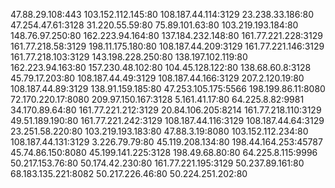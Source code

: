 47.88.29.108:443
103.152.112.145:80
108.187.44.114:3129
23.238.33.186:80
47.254.47.61:3128
31.220.55.59:80
75.89.101.63:80
103.219.193.184:80
148.76.97.250:80
162.223.94.164:80
137.184.232.148:80
161.77.221.228:3129
161.77.218.58:3129
198.11.175.180:80
108.187.44.209:3129
161.77.221.146:3129
161.77.218.103:3129
143.198.228.250:80
138.197.102.119:80
162.223.94.163:80
157.230.48.102:80
104.45.128.122:80
138.68.60.8:3128
45.79.17.203:80
108.187.44.49:3129
108.187.44.166:3129
207.2.120.19:80
108.187.44.89:3129
138.91.159.185:80
47.253.105.175:5566
198.199.86.11:8080
72.170.220.17:8080
209.97.150.167:3128
5.161.41.17:80
64.225.8.82:9981
34.170.89.64:80
161.77.221.212:3129
20.84.106.205:8214
161.77.218.110:3129
49.51.189.190:80
161.77.221.242:3129
108.187.44.116:3129
108.187.44.64:3129
23.251.58.220:80
103.219.193.183:80
47.88.3.19:8080
103.152.112.234:80
108.187.44.131:3129
3.226.79.79:80
45.119.208.134:80
198.44.164.253:45787
45.74.86.150:8080
45.199.141.225:3128
198.49.68.80:80
64.225.8.115:9996
50.217.153.76:80
50.174.42.230:80
161.77.221.195:3129
50.237.89.161:80
68.183.135.221:8082
50.217.226.46:80
50.224.251.202:80
